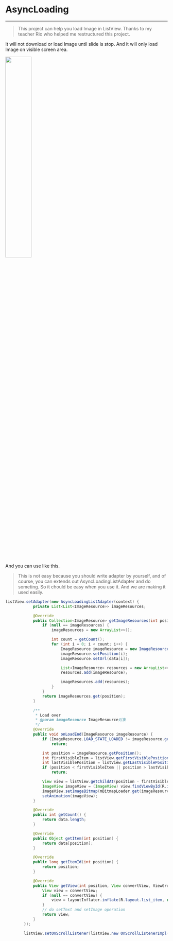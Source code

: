 # AsyncLoading
------

> This project can help you load Image in ListView. Thanks to my teacher Rio who helped me restructured this project.

It will not download or load Image until slide is stop. And it will only load Image on visible screen area.

<img src="introduce.gif" width="40%" height="40%"/>

And you can use like this.

> This is not easy because you should write adapter by yourself, and of course, you can extends out AsyncLoadingListAdapter and do someting. So it chould be easy when you use it. And we are making it used easily.

```java
listView.setAdapter(new AsyncLoadingListAdapter(context) {
            private List<List<ImageResource>> imageResources;

            @Override
            public Collection<ImageResource> getImageResources(int position) {
                if (null == imageResources) {
                    imageResources = new ArrayList<>();

                    int count = getCount();
                    for (int i = 0; i < count; i++) {
                        ImageResource imageResource = new ImageResource();
                        imageResource.setPosition(i);
                        imageResource.setUrl(data[i]);

                        List<ImageResource> resources = new ArrayList<>();
                        resources.add(imageResource);

                        imageResources.add(resources);
                    }
                }
                return imageResources.get(position);
            }

            /**
             * Load over
             * @param imageResource ImageResource对象
             */
            @Override
            public void onLoadEnd(ImageResource imageResource) {
                if (ImageResource.LOAD_STATE_LOADED != imageResource.getLoadState())
                    return;

                int position = imageResource.getPosition();
                int firstVisibleItem = listView.getFirstVisiblePosition();
                int lastVisiblePosition = listView.getLastVisiblePosition();
                if (position < firstVisibleItem || position > lastVisiblePosition)
                    return;

                View view = listView.getChildAt(position - firstVisibleItem);
                ImageView imageView = (ImageView) view.findViewById(R.id.image);
                imageView.setImageBitmap(mBitmapLoader.get(imageResource.getUrl()));
                setAnimation(imageView);
            }

            @Override
            public int getCount() {
                return data.length;
            }

            @Override
            public Object getItem(int position) {
                return data[position];
            }

            @Override
            public long getItemId(int position) {
                return position;
            }

            @Override
            public View getView(int position, View convertView, ViewGroup parent) {
                View view = convertView;
                if (null == convertView) {
                    view = layoutInflater.inflate(R.layout.list_item, null);
                }
                // do setText and setImage operation
                return view;
            }
        });

        listView.setOnScrollListener(listView.new OnScrollListenerImpl());
```
